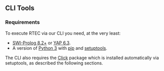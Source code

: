 ## CLI Tools

### Requirements

To execute RTEC via our CLI you need, at the very least: 

- [SWI-Prolog 8.2+](https://www.swi-prolog.org/download/stable) or [YAP 6.3](yap_installation.md).
- A version of [Python 3](https://docs.python.org/3/) with [pip](https://pip.pypa.io/en/stable/installation/) and [setuptools](https://pypi.org/project/setuptools/).

The CLI also requires the [Click](https://click.palletsprojects.com/en/8.0.x/) package which is installed automatically via setuptools, as described the following sections.
